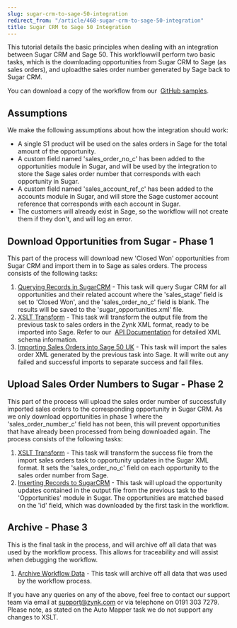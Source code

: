 ```yaml
---
slug: sugar-crm-to-sage-50-integration
redirect_from: "/article/468-sugar-crm-to-sage-50-integration"
title: Sugar CRM to Sage 50 Integration
---
```

 This tutorial details the basic principles when dealing with an integration between Sugar CRM and Sage 50. This workflowwill perform two basic tasks, which is the downloading opportunities from Sugar CRM to Sage (as sales orders), and uploadthe sales order number generated by Sage back to Sugar CRM.        

You can download a copy of the workflow from our             [GitHub samples](https://github.com/zynksoftware/samples/tree/master/Integration%20Samples/Sugar%20CRM%20to%20Sage%2050%20Integration).

## Assumptions
We make the following assumptions about how the integration should work:

 * A single S1 product will be used on the sales orders in Sage for the total amount of the opportunity.
 * A custom field named 'sales_order_no_c' has been added to the opportunities module in Sugar, and will be used                by the integration to store the Sage sales order number that corresponds with each opportunity in Sugar.
 * A custom field named 'sales_account_ref_c' has been added to the accounts module in Sugar, and will store the                Sage customer account reference that corresponds with each account in Sugar.
 * The customers will already exist in Sage, so the workflow will not create them if they don't, and will log an                error.

## Download Opportunities from Sugar - Phase 1
This part of the process will download new 'Closed Won' opportunities from Sugar CRM and import them in to Sage as sales            orders. The process consists of the following tasks:

1. [Querying Records in SugarCRM](querying-records-in-sugarcrm) - This task will query Sugar CRM                for all opportunities and their related account where the 'sales_stage' field is set to 'Closed Won', and                the 'sales_order_no_c' field is blank. The results will be saved to the 'sugar_opportunities.xml' file.
2. [XSLT Transform](xslt-transform) - This task will transform the output file from                the previous task to sales orders in the Zynk XML format, ready to be imported into Sage. Refer to our                 [API Documentation](http://api.zynk.com/zynk-xml-overview) for detailed XML schema information.
3. [Importing Sales Orders into Sage 50 UK](importing-sales-orders-into-sage-50-uk) - This task will import                the sales order XML generated by the previous task into Sage. It will write out any failed and successful                imports to separate success and fail files.

## Upload Sales Order Numbers to Sugar - Phase 2
This part of the process will upload the sales order number of successfully imported sales orders to the corresponding opportunity            in Sugar CRM. As we only download opportunities in phase 1 where the 'sales\_order\_number\_c' field has not been,            this will prevent opportunities that have already been processed from being downloaded again. The process consists            of the following tasks:

1. [XSLT Transform](xslt-transform) - This task will transform the success                file from the import sales orders task to opportunity updates in the Sugar XML format. It sets the 'sales_order_no_c'                field on each opportunity to the sales order number from Sage.
2. [Inserting Records to SugarCRM](inserting-records-to-sugarcrm) - This task will upload the                opportunity updates contained in the output file from the previous task to the 'Opportunities' module in                Sugar. The opportunities are matched based on the 'id' field, which was downloaded by the first task in the                workflow.

## Archive - Phase 3
This is the final task in the process, and will archive off all data that was used by the workflow process. This allows for            traceability and will assist when debugging the workflow.

1. [Archive Workflow Data](archive-workflow-data) - This task will archive off all data that was                used by the workflow process.

If you have any queries on any of the above, feel free to contact our support team via email at support@zynk.com            or via telephone on 0191 303 7279. Please note, as stated on the Auto Mapper task we do not support any changes            to XSLT.